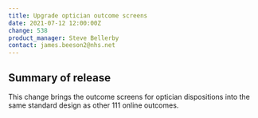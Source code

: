```yaml
---
title: Upgrade optician outcome screens
date: 2021-07-12 12:00:00Z
change: 538
product_manager: Steve Bellerby
contact: james.beeson2@nhs.net
---
```


## Summary of release

This change brings the outcome screens for optician dispositions into the same standard design as other 111 online outcomes.

